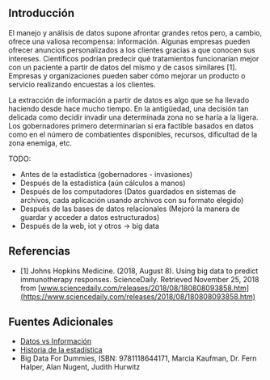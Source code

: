 ## Introducción

El manejo y análisis de datos supone afrontar grandes retos pero, a cambio,
ofrece una valiosa recompensa: información. Algunas empresas pueden ofrecer
anuncios personalizados a los clientes gracias a que conocen sus intereses.
Científicos podrían predecir qué tratamientos funcionarían mejor con un paciente
a partir de datos del mismo y de casos similares [1]. Empresas y organizaciones
pueden saber cómo mejorar un producto o servicio realizando encuestas a los
clientes.

La extracción de información a partir de datos es algo que se ha llevado
haciendo desde hace mucho tiempo. En la antigüedad, una decisión tan delicada
como decidir invadir una determinada zona no se haría a la ligera. Los
gobernadores primero determinarían si era factible basados en datos como en el
número de combatientes disponibles, recursos, dificultad de la zona enemiga,
etc.

TODO:
- Antes de la estadística (gobernadores - invasiones)
- Después de la estadística (aún cálculos a manos)
- Después de los computadores (Datos guardados en sistemas de archivos, cada
  aplicación usando archivos con su formato elegido)
- Después de las bases de datos relacionales (Mejoró la manera de guardar y
  acceder a datos estructurados)
- Después de la web, iot y otros -> big data


## Referencias

- [1] Johns Hopkins Medicine. (2018, August 8). Using big data to predict
immunotherapy responses. ScienceDaily. Retrieved November 25, 2018 from
[www.sciencedaily.com/releases/2018/08/180808093858.htm](https://www.sciencedaily.com/releases/2018/08/180808093858.htm)

## Fuentes Adicionales

- [Datos vs Información](https://www.researchgate.net/post/What_is_the_difference_between_data_and_information/1)
- [Historia de la estadística](https://en.wikipedia.org/wiki/History_of_statistics)
- Big Data For Dummies, ISBN: 9781118644171, Marcia Kaufman, Dr. Fern Halper, Alan Nugent, Judith Hurwitz
